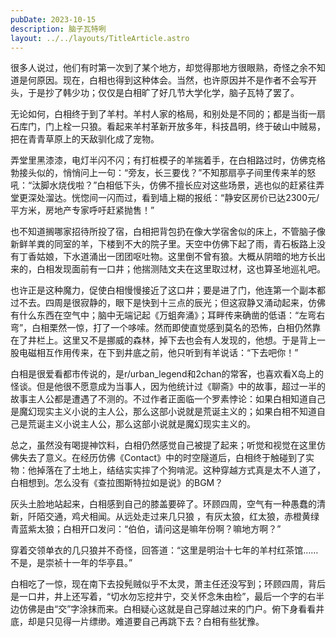 ```yaml
---
pubDate: 2023-10-15
description: 脑子瓦特咧
layout: ../../layouts/TitleArticle.astro
---
```


很多人说过，他们有时第一次到了某个地方，却觉得那地方很眼熟，奇怪之余不知道是何原因。现在，白相也得到这种体会。当然，也许原因并不是作者不会写开头，于是抄了韩少功；仅仅是白相旷了好几节大学化学，脑子瓦特了罢了。

无论如何，白相终于到了羊村。羊村人家的格局，和别处是不同的；都是当街一扇石库门，门上栓一只狼。看起来羊村革新开放多年，科技昌明，终于破山中贼易，把在青青草原上的天敌驯化成了宠物。

弄堂里黑漆漆，电灯半闪不闪；有打桩模子的羊揣着手，在白相路过时，仿佛克格勃接头似的，悄悄问上一句：“旁友，长三要伐？”不知那扇亭子间里传来羊的怒吼：“汰脚水烧伐啦？”白相低下头，仿佛不擅长应对这些场景，逃也似的赶紧往弄堂更深处溜达。恍惚间一闪而过，看到墙上糊的报纸：“静安区房价已达2300元/平方米，房地产专家呼吁赶紧抛售！”

也不知道搁哪家招待所投了宿，白相把背包扔在像大学宿舍似的床上，不管脑子像新鲜羊粪的同室的羊，下楼到不大的院子里。天空中仿佛下起了雨，青石板路上没有丁香姑娘，下水道涌出一团团呕吐物。这里倒不曾有狼。大概从阴暗的地方长出来的，白相发现面前有一口井；他揣测陆文夫在这里取过材，这也算圣地巡礼吧。

也许正是这种魔力，促使白相慢慢接近了这口井；要是进了门，他连第一个副本都过不去。四周是很寂静的，眼下是快到十三点的辰光；但这寂静又涌动起来，仿佛有什么东西在空气中；脑中无端记起《万蛆奔涌》；耳畔传来确凿的低语：“左弯右弯”，白相栗然一惊，打了一个哆嗦。然而即使直觉感到莫名的恐怖，白相仍然靠在了井栏上。这里又不是挪威的森林，掉下去也会有人发现的，他想。于是背上一股电磁相互作用传来，在下到井底之前，他只听到有羊说话：“下去吧你！”

白相是很爱看都市传说的，是r/urban_legend和2chan的常客，也喜欢看X岛上的怪谈。但是他很不愿意成为当事人，因为他统计过《聊斋》中的故事，超过一半的故事主人公都是遭遇了不测的。不过作者正面临一个罗素悖论：如果白相知道自己是魔幻现实主义小说的主人公，那么这部小说就是荒诞主义的；如果白相不知道自己是荒诞主义小说主人公，那么这部小说就是魔幻现实主义的。

总之，虽然没有喝提神饮料，白相仍然感觉自己被提了起来；听觉和视觉在这里仿佛失去了意义。在经历仿佛《Contact》中的时空隧道后，白相终于触碰到了实物：他掉落在了土地上，结结实实摔了个狗啃泥。这种穿越方式真是太不人道了，白相想到。怎么没有《查拉图斯特拉如是说》的BGM？

灰头土脸地站起来，白相感到自己的膝盖要碎了。环顾四周，空气有一种愚蠢的清新，阡陌交通，鸡犬相闻。从远处走过来几只狼
，有灰太狼，红太狼，赤橙黄绿青蓝紫太狼；白相开口发问：“伯伯，请问这是嘛年份啊？嘛地方啊？”

穿着交领单衣的几只狼并不奇怪，回答道：“这里是明治十七年的羊村红茶馆……不是，是崇祯十一年的华亭县。”

白相吃了一惊，现在南下去投髡贼似乎不太灵，萧主任还没写到；环顾四周，背后是一口井，井上还写着，“切水勿忘挖井宁，交关怀念朱由检”，最后一个字的右半边仿佛是由“交”字涂抹而来。白相疑心这就是自己穿越过来的门户。俯下身看看井底，却是只见得一片缥缈。难道要自己再跳下去？白相有些犹豫。
